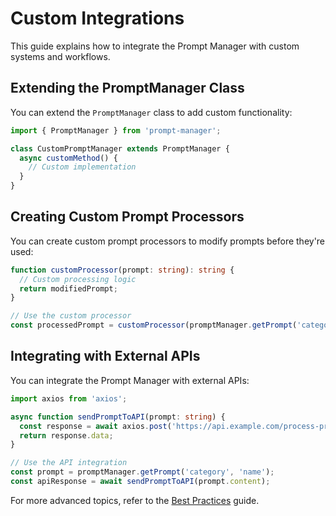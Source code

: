 # Custom Integrations

This guide explains how to integrate the Prompt Manager with custom systems and workflows.

## Extending the PromptManager Class

You can extend the `PromptManager` class to add custom functionality:

```typescript
import { PromptManager } from 'prompt-manager';

class CustomPromptManager extends PromptManager {
  async customMethod() {
    // Custom implementation
  }
}
```

## Creating Custom Prompt Processors

You can create custom prompt processors to modify prompts before they're used:

```typescript
function customProcessor(prompt: string): string {
  // Custom processing logic
  return modifiedPrompt;
}

// Use the custom processor
const processedPrompt = customProcessor(promptManager.getPrompt('category', 'name').content);
```

## Integrating with External APIs

You can integrate the Prompt Manager with external APIs:

```typescript
import axios from 'axios';

async function sendPromptToAPI(prompt: string) {
  const response = await axios.post('https://api.example.com/process-prompt', { prompt });
  return response.data;
}

// Use the API integration
const prompt = promptManager.getPrompt('category', 'name');
const apiResponse = await sendPromptToAPI(prompt.content);
```

For more advanced topics, refer to the [Best Practices](./best-practices.md) guide.
